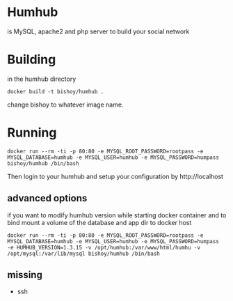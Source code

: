 # Humhub

is MySQL, apache2 and php server to build your social network 

# Building 

in the humhub directory

`docker build -t bishoy/humhub .`

change bishoy to whatever image name.

# Running

```
docker run --rm -ti -p 80:80 -e MYSQL_ROOT_PASSWORD=rootpass -e MYSQL_DATABASE=humhub -e MYSQL_USER=humhub -e MYSQL_PASSWORD=humpass  bishoy/humhub /bin/bash
```
Then login to your humhub and setup your configuration by http://localhost

## advanced options

if you want to modify humhub version while starting docker container and to bind mount a volume of the database and app dir to docker host

```
docker run --rm -ti -p 80:80 -e MYSQL_ROOT_PASSWORD=rootpass -e MYSQL_DATABASE=humhub -e MYSQL_USER=humhub -e MYSQL_PASSWORD=humpass  -e HUMHUB_VERSION=1.3.15 -v /opt/humhub:/var/www/html/humhu -v /opt/mysql:/var/lib/mysql bishoy/humhub /bin/bash

```
## missing

- ssh 
